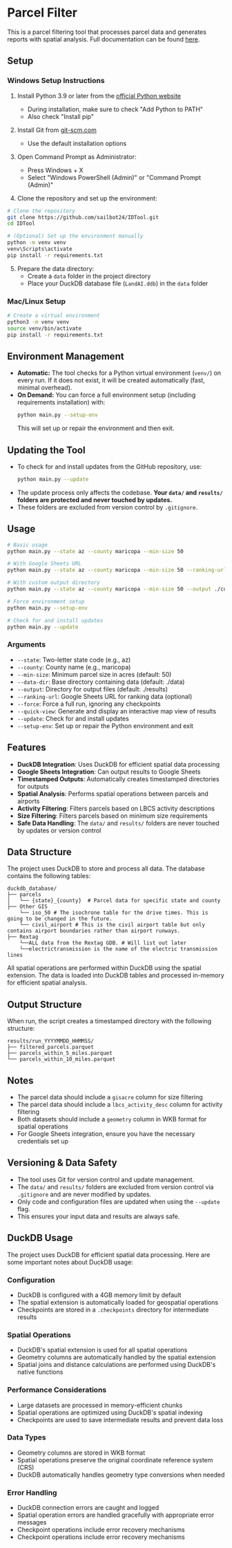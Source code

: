 # Parcel Filter

This is a parcel filtering tool that processes parcel data and generates reports with spatial analysis. Full documentation can be found [here](https://docs.google.com/document/d/1VWgwy9jv2th4EPQpQOOINEckYdfVo1fxKOvp2Kb1hOs/edit?tab=t.0).

## Setup

### Windows Setup Instructions

1. Install Python 3.9 or later from the [official Python website](https://www.python.org/downloads/windows/)
   - During installation, make sure to check "Add Python to PATH"
   - Also check "Install pip"

2. Install Git from [git-scm.com](https://git-scm.com/download/win)
   - Use the default installation options

3. Open Command Prompt as Administrator:
   - Press Windows + X
   - Select "Windows PowerShell (Admin)" or "Command Prompt (Admin)"

4. Clone the repository and set up the environment:
```bash
# Clone the repository
git clone https://github.com/sailbot24/IDTool.git
cd IDTool

# (Optional) Set up the environment manually
python -m venv venv
venv\Scripts\activate
pip install -r requirements.txt
```

5. Prepare the data directory:
   - Create a `data` folder in the project directory
   - Place your DuckDB database file (`LandAI.ddb`) in the `data` folder

### Mac/Linux Setup

```bash
# Create a virtual environment
python3 -m venv venv
source venv/bin/activate 
pip install -r requirements.txt
```

## Environment Management

- **Automatic:** The tool checks for a Python virtual environment (`venv/`) on every run. If it does not exist, it will be created automatically (fast, minimal overhead).
- **On Demand:** You can force a full environment setup (including requirements installation) with:
  ```bash
  python main.py --setup-env
  ```
  This will set up or repair the environment and then exit.

## Updating the Tool

- To check for and install updates from the GitHub repository, use:
  ```bash
  python main.py --update
  ```
- The update process only affects the codebase. **Your `data/` and `results/` folders are protected and never touched by updates.**
- These folders are excluded from version control by `.gitignore`.

## Usage

```bash
# Basic usage
python main.py --state az --county maricopa --min-size 50

# With Google Sheets URL
python main.py --state az --county maricopa --min-size 50 --ranking-url "https://docs.google.com/spreadsheets/d/your-sheet-id/edit"

# With custom output directory
python main.py --state az --county maricopa --min-size 50 --output ./custom_output

# Force environment setup
python main.py --setup-env

# Check for and install updates
python main.py --update
```

### Arguments

- `--state`: Two-letter state code (e.g., az)
- `--county`: County name (e.g., maricopa)
- `--min-size`: Minimum parcel size in acres (default: 50)
- `--data-dir`: Base directory containing data (default: ./data)
- `--output`: Directory for output files (default: ./results)
- `--ranking-url`: Google Sheets URL for ranking data (optional)
- `--force`: Force a full run, ignoring any checkpoints
- `--quick-view`: Generate and display an interactive map view of results
- `--update`: Check for and install updates
- `--setup-env`: Set up or repair the Python environment and exit

## Features

- **DuckDB Integration**: Uses DuckDB for efficient spatial data processing
- **Google Sheets Integration**: Can output results to Google Sheets
- **Timestamped Outputs**: Automatically creates timestamped directories for outputs
- **Spatial Analysis**: Performs spatial operations between parcels and airports
- **Activity Filtering**: Filters parcels based on LBCS activity descriptions
- **Size Filtering**: Filters parcels based on minimum size requirements
- **Safe Data Handling**: The `data/` and `results/` folders are never touched by updates or version control

## Data Structure

The project uses DuckDB to store and process all data. The database contains the following tables:

```
duckdb_database/
├── parcels
│   └── {state}_{county}  # Parcel data for specific state and county
├── Other GIS 
    └── iso_50 # The isochrone table for the drive times. This is going to be changed in the future. 
    └── civil_airport # This is the civil airport table but only contains airport boundaries rather than airport runways. 
├── Rextag
    └──ALL data from the Rextag GDB. # Will list out later 
    └──electrictransmission is the name of the electric transmission lines 

```

All spatial operations are performed within DuckDB using the spatial extension. The data is loaded into DuckDB tables and processed in-memory for efficient spatial analysis.

## Output Structure

When run, the script creates a timestamped directory with the following structure:

```
results/run_YYYYMMDD_HHMMSS/
├── filtered_parcels.parquet
├── parcels_within_5_miles.parquet
└── parcels_within_10_miles.parquet
```

## Notes

- The parcel data should include a `gisacre` column for size filtering
- The parcel data should include a `lbcs_activity_desc` column for activity filtering
- Both datasets should include a `geometry` column in WKB format for spatial operations
- For Google Sheets integration, ensure you have the necessary credentials set up

## Versioning & Data Safety

- The tool uses Git for version control and update management.
- The `data/` and `results/` folders are excluded from version control via `.gitignore` and are never modified by updates.
- Only code and configuration files are updated when using the `--update` flag.
- This ensures your input data and results are always safe.

## DuckDB Usage

The project uses DuckDB for efficient spatial data processing. Here are some important notes about DuckDB usage:

### Configuration
- DuckDB is configured with a 4GB memory limit by default
- The spatial extension is automatically loaded for geospatial operations
- Checkpoints are stored in a `.checkpoints` directory for intermediate results

### Spatial Operations
- DuckDB's spatial extension is used for all spatial operations
- Geometry columns are automatically handled by the spatial extension
- Spatial joins and distance calculations are performed using DuckDB's native functions

### Performance Considerations
- Large datasets are processed in memory-efficient chunks
- Spatial operations are optimized using DuckDB's spatial indexing
- Checkpoints are used to save intermediate results and prevent data loss

### Data Types
- Geometry columns are stored in WKB format
- Spatial operations preserve the original coordinate reference system (CRS)
- DuckDB automatically handles geometry type conversions when needed

### Error Handling
- DuckDB connection errors are caught and logged
- Spatial operation errors are handled gracefully with appropriate error messages
- Checkpoint operations include error recovery mechanisms
- Checkpoint operations include error recovery mechanisms